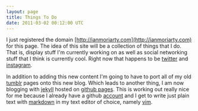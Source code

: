 ```yaml
---
layout: page
title: Things To Do
date: 2011-03-02 00:12:00 UTC
---
```


I just registered the domain [http://ianmoriarty.com](http://ianmoriarty.com) for this page.  The idea of this site will be a collection of things that I do.  That is, display stuff I'm currently working on as well as social networking stuff that I think is currently cool.  Right now that happens to be [twitter](http://twitter.com/iann) and [instagram](http://instagr.am).

In addition to adding this new content I'm going to have to port all of my old [tumblr](http://imor.tumblr.com/) pages onto this new blog.  Which leads to another thing, I am now blogging with [jekyll](http://jekyllrb.com/) hosted on [github pages](http://pages.github.com).  This is working out really nice for me because I already have a github [account](http://github.com/iann) and I get to write just plain text with [markdown](http://daringfireball.net/projects/markdown/) in my text editor of choice, namely [vim](http://www.vim.org/).
